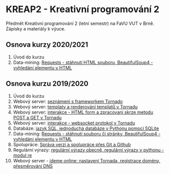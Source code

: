 # KREAP2 - Kreativní programování 2

Předmět Kreativní programování 2 (letní semestr) na FaVU VUT v Brně.
Zápisky a materiály k výuce.

## Osnova kurzy 2020/2021

1. Úvod do kurzu
2. Data-mining: [Requests - stáhnutí HTML souboru, BeautifulSoup4 - vyhledání elementu v HTML](7/README.md)

## Osnova kurzu 2019/2020

1. Úvod do kurzu
2. Webový server: [seznámení s frameworkem Tornado](2/README.md)
3. Webový server: [templaty a renderování templatů v Tornadu](3/README.md)
4. Webový server: [interakce - HTML form a zpracovani skrze metodu POST a GET v Tornadu](4/README.md)
5. Webový server: [interakce - websocket protokol v Tornadu](5/README.md)
6. Databáze: [jazyk SQL, jednoduchá databáze v Pythonu pomocí SQLite](6/README.md)
7. Data-mining: [Requests - stáhnutí souboru či stránky, BeautifulSoup4 - vyhledání elementu v HTML](7/README.md)
8. Spolupráce: [Správa verzí a spolupráce přes Git a Github](8/README.md)
9. Regulární výrazy: [regulární výrazy obecně, regulární výrazy v pythonu - modul re](9/README.md)
10. Webový server - [jdeme online: nastavení Tornada, registrace domény, přesměrování DNS](10/README.md)
